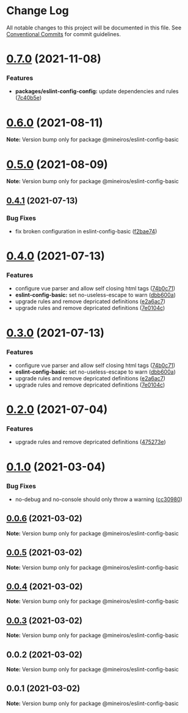 # Change Log

All notable changes to this project will be documented in this file.
See [Conventional Commits](https://conventionalcommits.org) for commit guidelines.

# [0.7.0](https://github.com/mineiros-io/eslint-config/compare/v0.6.0...v0.7.0) (2021-11-08)


### Features

* **packages/eslint-config-config:** update dependencies and rules ([7c40b5e](https://github.com/mineiros-io/eslint-config/commit/7c40b5e99e88e9ad79d70c9cc2598e42383eb513))





# [0.6.0](https://github.com/mineiros-io/eslint-config/compare/v0.5.0...v0.6.0) (2021-08-11)

**Note:** Version bump only for package @mineiros/eslint-config-basic





# [0.5.0](https://github.com/mineiros-io/eslint-config/compare/v0.4.1...v0.5.0) (2021-08-09)

**Note:** Version bump only for package @mineiros/eslint-config-basic





## [0.4.1](https://github.com/mineiros-io/eslint-config/compare/v0.4.0...v0.4.1) (2021-07-13)


### Bug Fixes

* fix broken configuration in eslint-config-basic ([f2bae74](https://github.com/mineiros-io/eslint-config/commit/f2bae74df1d0e0088cb916550465112580d3c97e))





# [0.4.0](https://github.com/mineiros-io/eslint-config/compare/v0.1.0...v0.4.0) (2021-07-13)


### Features

* configure vue parser and allow self closing html tags ([74b0c71](https://github.com/mineiros-io/eslint-config/commit/74b0c713e75553b470ecdf26d532b6ae9074004b))
* **eslint-config-basic:** set no-useless-escape to warn ([dbb600a](https://github.com/mineiros-io/eslint-config/commit/dbb600a44ddff598e88249357a2d1bfba54bd18c))
* upgrade rules and remove depricated definitions ([e2a6ac7](https://github.com/mineiros-io/eslint-config/commit/e2a6ac7473c2b52330c500e9447af43340ae9fb1))
* upgrade rules and remove depricated definitions ([7e0104c](https://github.com/mineiros-io/eslint-config/commit/7e0104cced7bf27b33fff208d32960ddb139f27b))





# [0.3.0](https://github.com/mineiros-io/eslint-config/compare/v0.1.0...v0.3.0) (2021-07-13)


### Features

* configure vue parser and allow self closing html tags ([74b0c71](https://github.com/mineiros-io/eslint-config/commit/74b0c713e75553b470ecdf26d532b6ae9074004b))
* **eslint-config-basic:** set no-useless-escape to warn ([dbb600a](https://github.com/mineiros-io/eslint-config/commit/dbb600a44ddff598e88249357a2d1bfba54bd18c))
* upgrade rules and remove depricated definitions ([e2a6ac7](https://github.com/mineiros-io/eslint-config/commit/e2a6ac7473c2b52330c500e9447af43340ae9fb1))
* upgrade rules and remove depricated definitions ([7e0104c](https://github.com/mineiros-io/eslint-config/commit/7e0104cced7bf27b33fff208d32960ddb139f27b))





# [0.2.0](https://github.com/mineiros-io/eslint-config/compare/v0.1.0...v0.2.0) (2021-07-04)


### Features

* upgrade rules and remove depricated definitions ([475273e](https://github.com/mineiros-io/eslint-config/commit/475273e213f8427b035ecb9775016f51c82b5baf))





# [0.1.0](https://github.com/mineiros-io/eslint-config/compare/v0.0.6...v0.1.0) (2021-03-04)


### Bug Fixes

* no-debug and no-console should only throw a warning ([cc30980](https://github.com/mineiros-io/eslint-config/commit/cc30980463cf3cfa2a3599b1b430f13ac3dcbe98))





## [0.0.6](https://github.com/mineiros-io/eslint-config/compare/v0.0.5...v0.0.6) (2021-03-02)

**Note:** Version bump only for package @mineiros/eslint-config-basic





## [0.0.5](https://github.com/mineiros-io/eslint-config/compare/v0.0.4...v0.0.5) (2021-03-02)

**Note:** Version bump only for package @mineiros/eslint-config-basic





## [0.0.4](https://github.com/mineiros-io/eslint-config/compare/v0.0.3...v0.0.4) (2021-03-02)

**Note:** Version bump only for package @mineiros/eslint-config-basic





## [0.0.3](https://github.com/mineiros-io/eslint-config/compare/v0.0.2...v0.0.3) (2021-03-02)

**Note:** Version bump only for package @mineiros/eslint-config-basic





## 0.0.2 (2021-03-02)

**Note:** Version bump only for package @mineiros/eslint-config-basic





## 0.0.1 (2021-03-02)

**Note:** Version bump only for package @mineiros/eslint-config-basic
